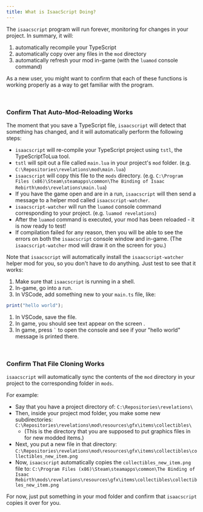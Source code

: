 ```yaml
---
title: What is IsaacScript Doing?
---
```


The `isaacscript` program will run forever, monitoring for changes in your project. In summary, it will:

1. automatically recompile your TypeScript
1. automatically copy over any files in the `mod` directory
1. automatically refresh your mod in-game (with the `luamod` console command)

As a new user, you might want to confirm that each of these functions is working properly as a way to get familiar with the program.

<br />

### Confirm That Auto-Mod-Reloading Works

The moment that you save a TypeScript file, `isaacscript` will detect that something has changed, and it will automatically perform the following steps:

- `isaacscript` will re-compile your TypeScript project using `tstl`, the TypeScriptToLua tool.
- `tstl` will spit out a file called `main.lua` in your project's `mod` folder. (e.g. `C:\Repositories\revelations\mod\main.lua`)
- `isaacscript` will copy this file to the `mods` directory. (e.g. `C:\Program Files (x86)\Steam\steamapps\common\The Binding of Isaac Rebirth\mods\revelations\main.lua`)
- If you have the game open and are in a run, `isaacscript` will then send a message to a helper mod called `isaacscript-watcher`.
- `isaacscript-watcher` will run the `luamod` console command corresponding to your project. (e.g. `luamod revelations`)
- After the `luamod` command is executed, your mod has been reloaded - it is now ready to test!
- If compilation failed for any reason, then you will be able to see the errors on both the `isaacscript` console window and in-game. (The `isaacscript-watcher` mod will draw it on the screen for you.)

Note that `isaacscript` will automatically install the `isaacscript-watcher` helper mod for you, so you don't have to do anything. Just test to see that it works:

1. Make sure that `isaacscript` is running in a shell.
1. In-game, go into a run.
1. In VSCode, add something new to your `main.ts` file, like:

```typescript
print("hello world");
```

1. In VSCode, save the file.
1. In game, you should see text appear on the screen .
1. In game, press <code>`</code> to open the console and see if your "hello world" message is printed there.

<br />

### Confirm That File Cloning Works

`isaacscript` will automatically sync the contents of the `mod` directory in your project to the corresponding folder in `mods`.

For example:
- Say that you have a project directory of: `C:\Repositories\revelations\`
- Then, inside your project mod folder, you make some new subdirectories: `C:\Repositories\revelations\mod\resources\gfx\items\collectibles\`
  - (This is the directory that you are supposed to put graphics files in for new modded items.)
- Next, you put a new file in that directory: `C:\Repositories\revelations\mod\resources\gfx\items\collectibles\collectibles_new_item.png`
- Now, `isaacscript` automatically copies the `collectibles_new_item.png` file to: `C:\Program Files (x86)\Steam\steamapps\common\The Binding of Isaac Rebirth\mods\revelations\resources\gfx\items\collectibles\collectibles_new_item.png`

For now, just put something in your mod folder and confirm that `isaacscript` copies it over for you.

<br />
